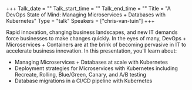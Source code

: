 +++
Talk_date = ""
Talk_start_time = ""
Talk_end_time = ""
Title = "A DevOps State of Mind: Managing Microservices + Databases with Kubernetes"
Type = "talk"
Speakers = ["chris-van-tuin"]
+++

Rapid innovation, changing business landscapes, and new IT demands force businesses to make changes quickly.  In the eyes of many, DevOps + Microservices + Containers are at the brink of becoming pervasive in IT to accelerate business innovation.   In this presentation, you'll learn about:

* Managing Microservices + Databases at scale with Kubernetes
* Deployment strategies for Microservices with Kubernetes including Recreate, Rolling, Blue/Green, Canary, and A/B testing
* Database migrations in a CI/CD pipeline with Kubernetes 
